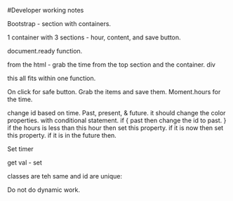 #Developer working notes

Bootstrap - section with containers.

1 container with 3 sections - hour, content, and save button.

document.ready function.

from the html - grab the time from the top section and the container.
div

this all fits within one function.

On click for safe button. Grab the items and save them.
Moment.hours for the time.

change id based on time. Past, present, & future. it should change the color properties.
with conditional statement.
if { past then change the id to past. }
if the hours is less than this hour then set this property.
if it is now then set this property.
if it is in the future then.

Set timer

get val - set

classes are teh same and id are unique:

Do not do dynamic work.
